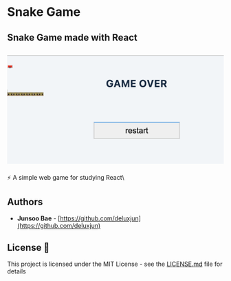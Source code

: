 # Snake Game

## Snake Game made with React

<h2 align="center">
  <img src="https://github.com/deluxjun/react-frontends/blob/main/snake/snake-page1.png" alt="Snake" />
  <br>
</h2>

⚡️ A simple web game for studying React\

## Authors

- **Junsoo Bae** - [https://github.com/deluxjun](https://github.com/deluxjun)

## License 📄

This project is licensed under the MIT License - see the [LICENSE.md](LICENSE.md) file for details